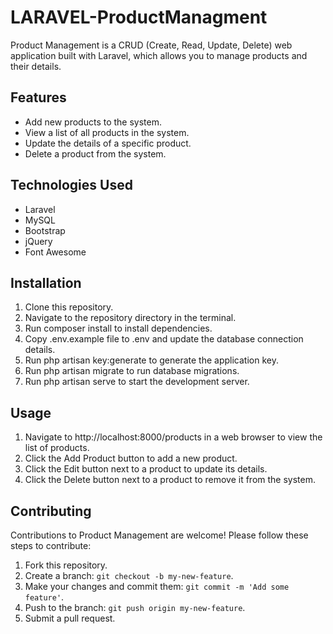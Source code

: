 # LARAVEL-ProductManagment

Product Management is a CRUD (Create, Read, Update, Delete) web application built with Laravel, which allows you to manage products and their details.

## Features

- Add new products to the system.
- View a list of all products in the system.
- Update the details of a specific product.
- Delete a product from the system.

## Technologies Used

- Laravel
- MySQL
- Bootstrap
- jQuery
- Font Awesome

## Installation

1. Clone this repository.
2. Navigate to the repository directory in the terminal.
3. Run composer install to install dependencies.
4. Copy .env.example file to .env and update the database connection details.
5. Run php artisan key:generate to generate the application key.
6. Run php artisan migrate to run database migrations.
7. Run php artisan serve to start the development server.

## Usage

1. Navigate to http://localhost:8000/products in a web browser to view the list of products.
2. Click the Add Product button to add a new product.
3. Click the Edit button next to a product to update its details.
4. Click the Delete button next to a product to remove it from the system.

## Contributing

Contributions to Product Management are welcome! Please follow these steps to contribute:
1. Fork this repository.
2. Create a branch: `git checkout -b my-new-feature`.
3. Make your changes and commit them: `git commit -m 'Add some feature'`.
4. Push to the branch: `git push origin my-new-feature`.
5. Submit a pull request.
